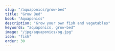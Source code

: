 ```yaml
---
slug: "/aquaponics/grow-bed"
title: "Grow Bed"
book: "Aquaponics"
description: "Grow your own fish and vegetables"
keywords: "aquaponics, grow-bed"
image: "/jpg/aquaponics/og.jpg"
icon: "fish"
order: 30
---
```

